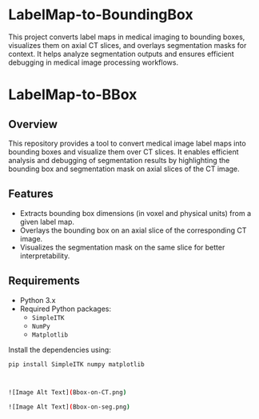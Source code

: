 # LabelMap-to-BoundingBox
This project converts label maps in medical imaging to bounding boxes, visualizes them on axial CT slices, and overlays segmentation masks for context. It helps analyze segmentation outputs and ensures efficient debugging in medical image processing workflows.

# LabelMap-to-BBox

## Overview
This repository provides a tool to convert medical image label maps into bounding boxes and visualize them over CT slices. It enables efficient analysis and debugging of segmentation results by highlighting the bounding box and segmentation mask on axial slices of the CT image.

## Features
- Extracts bounding box dimensions (in voxel and physical units) from a given label map.
- Overlays the bounding box on an axial slice of the corresponding CT image.
- Visualizes the segmentation mask on the same slice for better interpretability.

## Requirements
- Python 3.x
- Required Python packages:
  - `SimpleITK`
  - `NumPy`
  - `Matplotlib`

Install the dependencies using:
```bash
pip install SimpleITK numpy matplotlib



![Image Alt Text](Bbox-on-CT.png)

![Image Alt Text](Bbox-on-seg.png)



